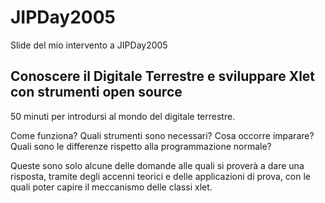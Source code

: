 # JIPDay2005
Slide del mio intervento a JIPDay2005

## Conoscere il Digitale Terrestre e sviluppare Xlet con strumenti open source
50 minuti per introdursi al mondo del digitale terrestre.

Come funziona? Quali strumenti sono necessari? Cosa occorre imparare? Quali sono le differenze rispetto alla programmazione normale?

Queste sono solo alcune delle domande alle quali si proverà a dare una risposta, tramite degli accenni teorici e delle applicazioni di prova, con le quali poter capire il meccanismo delle classi xlet.

